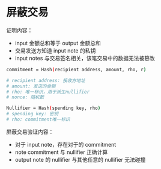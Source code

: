 # 屏蔽交易

证明内容：

- input 金额总和等于 output 金额总和
- 交易发送方知道 input note 的私钥
- input notes 与交易签名相关，该笔交易中的数据无法被篡改

```bash
commitment = Hash(recipient address, amount, rho, r)

# recipient address: 接收方地址
# amount: 发送的金额
# rho: 唯一标识，用于派生nullifier
# nonce: 随机数
```

```bash
Nullifier = Hash(spending key, rho)
# spending key: 密钥
# rho: commitment唯一标识
```

屏蔽交易验证内容：

- 对于 input note，存在对于的 commitment
- note commitment 与 nullifier 正确计算
- output note 的 nullifier 与其他任意的 nullifier 无法碰撞
